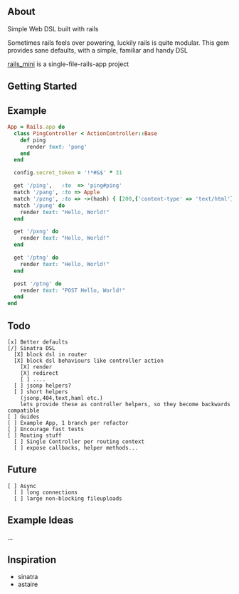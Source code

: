 ## About
Simple Web DSL built with rails

Sometimes rails feels over powering, luckily rails is quite modular. This gem provides sane defaults, with a simple, familiar and handy DSL

[rails_mini](http://github.com/gmarik/mini-rails) is a single-file-rails-app project

## Getting Started


## Example
```ruby
App = Rails.app do
  class PingController < ActionController::Base
    def ping
      render text: 'pong'
    end
  end

  config.secret_token = '!*#&$' * 31

  get '/ping',   :to  => 'ping#ping'
  match '/pang', :to => Apple
  match '/pzng', :to => ->(hash) { [200,{'content-type' => 'text/html'},["Hello, World!"]] }
  match '/pung' do
    render text: "Hello, World!"
  end

  get '/pxng' do
    render text: "Hello, World!"
  end

  get '/ptng' do
    render text: "Hello, World!"
  end

  post '/ptng' do
    render text: "POST Hello, World!"
  end
end
```

## Todo

    [x] Better defaults
    [/] Sinatra DSL
      [X] block dsl in router
      [X] block dsl behaviours like controller action
        [X] render
        [X] redirect
        [ ] ....
      [ ] jsonp helpers?
      [ ] short helpers
        (jsonp,404,text,haml etc.)
        lets provide these as controller helpers, so they become backwards compatible
    [ ] Guides
    [ ] Example App, 1 branch per refactor
    [ ] Encourage fast tests
    [ ] Routing stuff
      [ ] Single Controller per routing context
      [ ] expose callbacks, helper methods...

## Future

    [ ] Async
      [ ] long connections
      [ ] large non-blocking fileuploads

## Example Ideas

...

## Inspiration

- sinatra
- astaire
